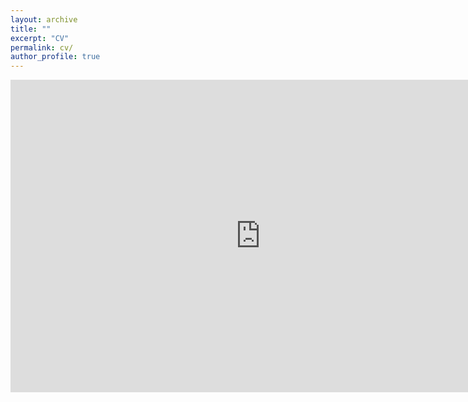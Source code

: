 ```yaml
---
layout: archive
title: ""
excerpt: "CV"
permalink: cv/
author_profile: true
---
```

<center>
<embed src=
"https://drive.google.com/file/d/1CGacPGnN3TDL2rGkI8_0T3QNog1gqYuY/view" 
               width="800"
               height="500">
</center>
